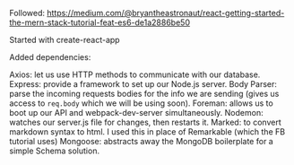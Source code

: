 Followed: https://medium.com/@bryantheastronaut/react-getting-started-the-mern-stack-tutorial-feat-es6-de1a2886be50

Started with create-react-app

Added dependencies:

Axios: let us use HTTP methods to communicate with our database.
Express: provide a framework to set up our Node.js server.
Body Parser: parse the incoming requests bodies for the info we are sending (gives us access to `req.body` which we will be using soon).
Foreman: allows us to boot up our API and webpack-dev-server simultaneously.
Nodemon: watches our server.js file for changes, then restarts it.
Marked: to convert markdown syntax to html. I used this in place of Remarkable (which the FB tutorial uses)
Mongoose: abstracts away the MongoDB boilerplate for a simple Schema solution.
